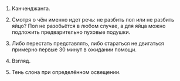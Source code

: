 1) Канченджанга.

2) Смотря о чём именно идет речь: не разбить пол или не разбить яйцо?
Пол не разобьётся в любом случае, а для яйца можно подложить предварительно пуховые подушки.

3) Либо перестать представлять, либо стараться не двигаться примерно первые 30 минут в ожидании помощи.

4) Взгляд.

5) Тень слона при определённом освещении.
